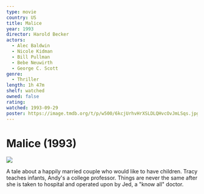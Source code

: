 ```yaml
---
type: movie
country: US
title: Malice
year: 1993
director: Harold Becker
actors:
  - Alec Baldwin
  - Nicole Kidman
  - Bill Pullman
  - Bebe Neuwirth
  - George C. Scott
genre:
  - Thriller
length: 1h 47m
shelf: watched
owned: false
rating:
watched: 1993-09-29
poster: https://image.tmdb.org/t/p/w500/6kcjUrhvHrXSLDLQHvcOvJmLSqs.jpg
---
```


# Malice (1993)

![](https://image.tmdb.org/t/p/w500/6kcjUrhvHrXSLDLQHvcOvJmLSqs.jpg)

A tale about a happily married couple who would like to have children. Tracy teaches infants, Andy's a college professor. Things are never the same after she is taken to hospital and operated upon by Jed, a "know all" doctor.